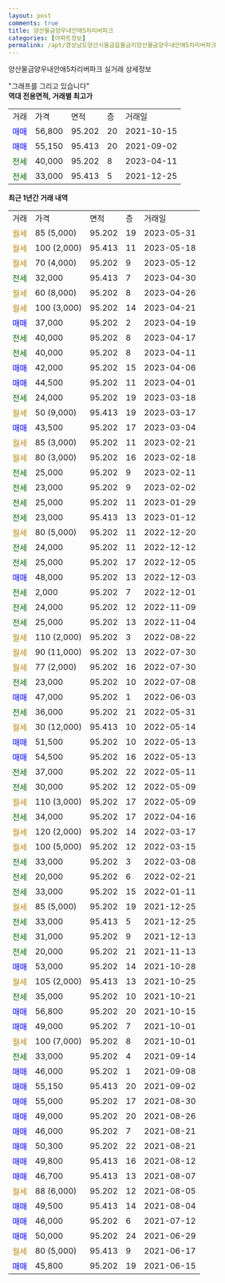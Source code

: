 ```yaml
---
layout: post
comments: true
title: 양산물금양우내안애5차리버파크
categories: [아파트정보]
permalink: /apt/경상남도양산시물금읍물금리양산물금양우내안애5차리버파크
---
```


양산물금양우내안애5차리버파크 실거래 상세정보

<script type="text/javascript">
  google.charts.load('current', {'packages':['line', 'corechart']});
  google.charts.setOnLoadCallback(drawChart);

  function drawChart() {
    var data = new google.visualization.DataTable();
    data.addColumn('date', '거래일');
    data.addColumn('number', "매매");
    data.addColumn('number', "전세");
    data.addColumn('number', "전매");

    data.addRows([[new Date(Date.parse("2023-05-31")), null, null, null], [new Date(Date.parse("2023-05-18")), null, null, null], [new Date(Date.parse("2023-05-12")), null, null, null], [new Date(Date.parse("2023-04-30")), null, 32000, null], [new Date(Date.parse("2023-04-26")), null, null, null], [new Date(Date.parse("2023-04-21")), null, null, null], [new Date(Date.parse("2023-04-19")), 37000, null, null], [new Date(Date.parse("2023-04-17")), null, 40000, null], [new Date(Date.parse("2023-04-11")), null, 40000, null], [new Date(Date.parse("2023-04-06")), 42000, null, null], [new Date(Date.parse("2023-04-01")), 44500, null, null], [new Date(Date.parse("2023-03-18")), null, 24000, null], [new Date(Date.parse("2023-03-17")), null, null, null], [new Date(Date.parse("2023-03-04")), 43500, null, null], [new Date(Date.parse("2023-02-21")), null, null, null], [new Date(Date.parse("2023-02-18")), null, null, null], [new Date(Date.parse("2023-02-11")), null, 25000, null], [new Date(Date.parse("2023-02-02")), null, 23000, null], [new Date(Date.parse("2023-01-29")), null, 25000, null], [new Date(Date.parse("2023-01-12")), null, 23000, null], [new Date(Date.parse("2022-12-20")), null, null, null], [new Date(Date.parse("2022-12-12")), null, 24000, null], [new Date(Date.parse("2022-12-05")), null, 25000, null], [new Date(Date.parse("2022-12-03")), 48000, null, null], [new Date(Date.parse("2022-12-01")), null, 2000, null], [new Date(Date.parse("2022-11-09")), null, 24000, null], [new Date(Date.parse("2022-11-04")), null, 25000, null], [new Date(Date.parse("2022-08-22")), null, null, null], [new Date(Date.parse("2022-07-30")), null, null, null], [new Date(Date.parse("2022-07-30")), null, null, null], [new Date(Date.parse("2022-07-08")), null, 23000, null], [new Date(Date.parse("2022-06-03")), 47000, null, null], [new Date(Date.parse("2022-05-31")), null, 36000, null], [new Date(Date.parse("2022-05-14")), null, null, null], [new Date(Date.parse("2022-05-13")), 51500, null, null], [new Date(Date.parse("2022-05-13")), 54500, null, null], [new Date(Date.parse("2022-05-11")), null, 37000, null], [new Date(Date.parse("2022-05-09")), null, 30000, null], [new Date(Date.parse("2022-05-09")), null, null, null], [new Date(Date.parse("2022-04-16")), null, 34000, null], [new Date(Date.parse("2022-03-17")), null, null, null], [new Date(Date.parse("2022-03-15")), null, null, null], [new Date(Date.parse("2022-03-08")), null, 33000, null], [new Date(Date.parse("2022-02-21")), null, 20000, null], [new Date(Date.parse("2022-01-11")), null, 33000, null], [new Date(Date.parse("2021-12-25")), null, null, null], [new Date(Date.parse("2021-12-25")), null, 33000, null], [new Date(Date.parse("2021-12-13")), null, 31000, null], [new Date(Date.parse("2021-11-13")), null, 20000, null], [new Date(Date.parse("2021-10-28")), 53000, null, null], [new Date(Date.parse("2021-10-25")), null, null, null], [new Date(Date.parse("2021-10-21")), null, 35000, null], [new Date(Date.parse("2021-10-15")), 56800, null, null], [new Date(Date.parse("2021-10-01")), 49000, null, null], [new Date(Date.parse("2021-10-01")), null, null, null], [new Date(Date.parse("2021-09-14")), null, 33000, null], [new Date(Date.parse("2021-09-08")), 46000, null, null], [new Date(Date.parse("2021-09-02")), 55150, null, null], [new Date(Date.parse("2021-08-30")), 55000, null, null], [new Date(Date.parse("2021-08-26")), 49000, null, null], [new Date(Date.parse("2021-08-21")), 46000, null, null], [new Date(Date.parse("2021-08-21")), 50300, null, null], [new Date(Date.parse("2021-08-12")), 49800, null, null], [new Date(Date.parse("2021-08-07")), 46700, null, null], [new Date(Date.parse("2021-08-05")), null, null, null], [new Date(Date.parse("2021-08-04")), 49500, null, null], [new Date(Date.parse("2021-07-12")), 46000, null, null], [new Date(Date.parse("2021-06-29")), 50000, null, null], [new Date(Date.parse("2021-06-17")), null, null, null], [new Date(Date.parse("2021-06-15")), 45800, null, null]]);

    var options = {
      hAxis: {
        format: 'yyyy/MM/dd'
      },    
      lineWidth: 0,
      pointsVisible: true,    
      title: '최근 1년간 유형별 실거래가 분포',
      legend: { position: 'bottom' }
    };

    var formatter = new google.visualization.NumberFormat({pattern:'###,###'} );
    formatter.format(data, 1);
    formatter.format(data, 2);
    
    setTimeout(function() {
        var chart = new google.visualization.LineChart(document.getElementById('columnchart_material'));
        chart.draw(data, (options));
        document.getElementById('loading').style.display = 'none';
    }, 200);
  }
</script>


<div id="loading" style="z-index:20; display: block; margin-left: 0px">"그래프를 그리고 있습니다"</div>
<div id="columnchart_material" style="width: 95%; margin-left: 0px; display: block"></div>
<!-- contents start -->
<b>역대 전용면적, 거래별 최고가</b>
<table class="sortable">
    <tr>
      <td>거래</td>
      <td>가격</td>
      <td>면적</td>
      <td>층</td>
      <td>거래일</td>
    </tr>
        <tr>
          <td><a style="color: blue">매매</a></td>
          <td>56,800</td>
          <td>95.202</td>
          <td>20</td>
          <td>2021-10-15</td>
        </tr>            <tr>
          <td><a style="color: blue">매매</a></td>
          <td>55,150</td>
          <td>95.413</td>
          <td>20</td>
          <td>2021-09-02</td>
        </tr>        
        <tr>
              <td><a style="color: darkgreen">전세</a></td>
              <td>40,000</td>
              <td>95.202</td>
              <td>8</td>
              <td>2023-04-11</td>
            </tr>            <tr>
              <td><a style="color: darkgreen">전세</a></td>
              <td>33,000</td>
              <td>95.413</td>
              <td>5</td>
              <td>2021-12-25</td>
            </tr>        
    
</table>

<b>최근 1년간 거래 내역</b>

<table class="sortable">
    <tr>
      <td>거래</td>
      <td>가격</td>
      <td>면적</td>
      <td>층</td>
      <td>거래일</td>
    </tr>
    <tr>
      <td><a style="color: darkgoldenrod">월세</a></td>
      <td>85 (5,000)</td>
      <td>95.202</td>
      <td>19</td>
      <td>2023-05-31</td>
    </tr>          <tr>
      <td><a style="color: darkgoldenrod">월세</a></td>
      <td>100 (2,000)</td>
      <td>95.413</td>
      <td>11</td>
      <td>2023-05-18</td>
    </tr>          <tr>
      <td><a style="color: darkgoldenrod">월세</a></td>
      <td>70 (4,000)</td>
      <td>95.202</td>
      <td>9</td>
      <td>2023-05-12</td>
    </tr>          <tr>
      <td><a style="color: darkgreen">전세</a></td>
      <td>32,000</td>
      <td>95.413</td>
      <td>7</td>
      <td>2023-04-30</td>
    </tr>          <tr>
      <td><a style="color: darkgoldenrod">월세</a></td>
      <td>60 (8,000)</td>
      <td>95.202</td>
      <td>8</td>
      <td>2023-04-26</td>
    </tr>          <tr>
      <td><a style="color: darkgoldenrod">월세</a></td>
      <td>100 (3,000)</td>
      <td>95.202</td>
      <td>14</td>
      <td>2023-04-21</td>
    </tr>          <tr>
      <td><a style="color: blue">매매</a></td>
      <td>37,000</td>
      <td>95.202</td>
      <td>2</td>
      <td>2023-04-19</td>
    </tr>          <tr>
      <td><a style="color: darkgreen">전세</a></td>
      <td>40,000</td>
      <td>95.202</td>
      <td>8</td>
      <td>2023-04-17</td>
    </tr>          <tr>
      <td><a style="color: darkgreen">전세</a></td>
      <td>40,000</td>
      <td>95.202</td>
      <td>8</td>
      <td>2023-04-11</td>
    </tr>          <tr>
      <td><a style="color: blue">매매</a></td>
      <td>42,000</td>
      <td>95.202</td>
      <td>15</td>
      <td>2023-04-06</td>
    </tr>          <tr>
      <td><a style="color: blue">매매</a></td>
      <td>44,500</td>
      <td>95.202</td>
      <td>11</td>
      <td>2023-04-01</td>
    </tr>          <tr>
      <td><a style="color: darkgreen">전세</a></td>
      <td>24,000</td>
      <td>95.202</td>
      <td>19</td>
      <td>2023-03-18</td>
    </tr>          <tr>
      <td><a style="color: darkgoldenrod">월세</a></td>
      <td>50 (9,000)</td>
      <td>95.413</td>
      <td>19</td>
      <td>2023-03-17</td>
    </tr>          <tr>
      <td><a style="color: blue">매매</a></td>
      <td>43,500</td>
      <td>95.202</td>
      <td>17</td>
      <td>2023-03-04</td>
    </tr>          <tr>
      <td><a style="color: darkgoldenrod">월세</a></td>
      <td>85 (3,000)</td>
      <td>95.202</td>
      <td>11</td>
      <td>2023-02-21</td>
    </tr>          <tr>
      <td><a style="color: darkgoldenrod">월세</a></td>
      <td>80 (3,000)</td>
      <td>95.202</td>
      <td>16</td>
      <td>2023-02-18</td>
    </tr>          <tr>
      <td><a style="color: darkgreen">전세</a></td>
      <td>25,000</td>
      <td>95.202</td>
      <td>9</td>
      <td>2023-02-11</td>
    </tr>          <tr>
      <td><a style="color: darkgreen">전세</a></td>
      <td>23,000</td>
      <td>95.202</td>
      <td>9</td>
      <td>2023-02-02</td>
    </tr>          <tr>
      <td><a style="color: darkgreen">전세</a></td>
      <td>25,000</td>
      <td>95.202</td>
      <td>11</td>
      <td>2023-01-29</td>
    </tr>          <tr>
      <td><a style="color: darkgreen">전세</a></td>
      <td>23,000</td>
      <td>95.413</td>
      <td>13</td>
      <td>2023-01-12</td>
    </tr>          <tr>
      <td><a style="color: darkgoldenrod">월세</a></td>
      <td>80 (5,000)</td>
      <td>95.202</td>
      <td>11</td>
      <td>2022-12-20</td>
    </tr>          <tr>
      <td><a style="color: darkgreen">전세</a></td>
      <td>24,000</td>
      <td>95.202</td>
      <td>11</td>
      <td>2022-12-12</td>
    </tr>          <tr>
      <td><a style="color: darkgreen">전세</a></td>
      <td>25,000</td>
      <td>95.202</td>
      <td>17</td>
      <td>2022-12-05</td>
    </tr>          <tr>
      <td><a style="color: blue">매매</a></td>
      <td>48,000</td>
      <td>95.202</td>
      <td>13</td>
      <td>2022-12-03</td>
    </tr>          <tr>
      <td><a style="color: darkgreen">전세</a></td>
      <td>2,000</td>
      <td>95.202</td>
      <td>7</td>
      <td>2022-12-01</td>
    </tr>          <tr>
      <td><a style="color: darkgreen">전세</a></td>
      <td>24,000</td>
      <td>95.202</td>
      <td>12</td>
      <td>2022-11-09</td>
    </tr>          <tr>
      <td><a style="color: darkgreen">전세</a></td>
      <td>25,000</td>
      <td>95.202</td>
      <td>13</td>
      <td>2022-11-04</td>
    </tr>          <tr>
      <td><a style="color: darkgoldenrod">월세</a></td>
      <td>110 (2,000)</td>
      <td>95.202</td>
      <td>3</td>
      <td>2022-08-22</td>
    </tr>          <tr>
      <td><a style="color: darkgoldenrod">월세</a></td>
      <td>90 (11,000)</td>
      <td>95.202</td>
      <td>13</td>
      <td>2022-07-30</td>
    </tr>          <tr>
      <td><a style="color: darkgoldenrod">월세</a></td>
      <td>77 (2,000)</td>
      <td>95.202</td>
      <td>16</td>
      <td>2022-07-30</td>
    </tr>          <tr>
      <td><a style="color: darkgreen">전세</a></td>
      <td>23,000</td>
      <td>95.202</td>
      <td>10</td>
      <td>2022-07-08</td>
    </tr>          <tr>
      <td><a style="color: blue">매매</a></td>
      <td>47,000</td>
      <td>95.202</td>
      <td>1</td>
      <td>2022-06-03</td>
    </tr>          <tr>
      <td><a style="color: darkgreen">전세</a></td>
      <td>36,000</td>
      <td>95.202</td>
      <td>21</td>
      <td>2022-05-31</td>
    </tr>          <tr>
      <td><a style="color: darkgoldenrod">월세</a></td>
      <td>30 (12,000)</td>
      <td>95.413</td>
      <td>10</td>
      <td>2022-05-14</td>
    </tr>          <tr>
      <td><a style="color: blue">매매</a></td>
      <td>51,500</td>
      <td>95.202</td>
      <td>10</td>
      <td>2022-05-13</td>
    </tr>          <tr>
      <td><a style="color: blue">매매</a></td>
      <td>54,500</td>
      <td>95.202</td>
      <td>16</td>
      <td>2022-05-13</td>
    </tr>          <tr>
      <td><a style="color: darkgreen">전세</a></td>
      <td>37,000</td>
      <td>95.202</td>
      <td>22</td>
      <td>2022-05-11</td>
    </tr>          <tr>
      <td><a style="color: darkgreen">전세</a></td>
      <td>30,000</td>
      <td>95.202</td>
      <td>12</td>
      <td>2022-05-09</td>
    </tr>          <tr>
      <td><a style="color: darkgoldenrod">월세</a></td>
      <td>110 (3,000)</td>
      <td>95.202</td>
      <td>17</td>
      <td>2022-05-09</td>
    </tr>          <tr>
      <td><a style="color: darkgreen">전세</a></td>
      <td>34,000</td>
      <td>95.202</td>
      <td>17</td>
      <td>2022-04-16</td>
    </tr>          <tr>
      <td><a style="color: darkgoldenrod">월세</a></td>
      <td>120 (2,000)</td>
      <td>95.202</td>
      <td>14</td>
      <td>2022-03-17</td>
    </tr>          <tr>
      <td><a style="color: darkgoldenrod">월세</a></td>
      <td>100 (5,000)</td>
      <td>95.202</td>
      <td>12</td>
      <td>2022-03-15</td>
    </tr>          <tr>
      <td><a style="color: darkgreen">전세</a></td>
      <td>33,000</td>
      <td>95.202</td>
      <td>3</td>
      <td>2022-03-08</td>
    </tr>          <tr>
      <td><a style="color: darkgreen">전세</a></td>
      <td>20,000</td>
      <td>95.202</td>
      <td>6</td>
      <td>2022-02-21</td>
    </tr>          <tr>
      <td><a style="color: darkgreen">전세</a></td>
      <td>33,000</td>
      <td>95.202</td>
      <td>15</td>
      <td>2022-01-11</td>
    </tr>          <tr>
      <td><a style="color: darkgoldenrod">월세</a></td>
      <td>85 (5,000)</td>
      <td>95.202</td>
      <td>19</td>
      <td>2021-12-25</td>
    </tr>          <tr>
      <td><a style="color: darkgreen">전세</a></td>
      <td>33,000</td>
      <td>95.413</td>
      <td>5</td>
      <td>2021-12-25</td>
    </tr>          <tr>
      <td><a style="color: darkgreen">전세</a></td>
      <td>31,000</td>
      <td>95.202</td>
      <td>9</td>
      <td>2021-12-13</td>
    </tr>          <tr>
      <td><a style="color: darkgreen">전세</a></td>
      <td>20,000</td>
      <td>95.202</td>
      <td>21</td>
      <td>2021-11-13</td>
    </tr>          <tr>
      <td><a style="color: blue">매매</a></td>
      <td>53,000</td>
      <td>95.202</td>
      <td>14</td>
      <td>2021-10-28</td>
    </tr>          <tr>
      <td><a style="color: darkgoldenrod">월세</a></td>
      <td>105 (2,000)</td>
      <td>95.413</td>
      <td>13</td>
      <td>2021-10-25</td>
    </tr>          <tr>
      <td><a style="color: darkgreen">전세</a></td>
      <td>35,000</td>
      <td>95.202</td>
      <td>10</td>
      <td>2021-10-21</td>
    </tr>          <tr>
      <td><a style="color: blue">매매</a></td>
      <td>56,800</td>
      <td>95.202</td>
      <td>20</td>
      <td>2021-10-15</td>
    </tr>          <tr>
      <td><a style="color: blue">매매</a></td>
      <td>49,000</td>
      <td>95.202</td>
      <td>7</td>
      <td>2021-10-01</td>
    </tr>          <tr>
      <td><a style="color: darkgoldenrod">월세</a></td>
      <td>100 (7,000)</td>
      <td>95.202</td>
      <td>8</td>
      <td>2021-10-01</td>
    </tr>          <tr>
      <td><a style="color: darkgreen">전세</a></td>
      <td>33,000</td>
      <td>95.202</td>
      <td>4</td>
      <td>2021-09-14</td>
    </tr>          <tr>
      <td><a style="color: blue">매매</a></td>
      <td>46,000</td>
      <td>95.202</td>
      <td>1</td>
      <td>2021-09-08</td>
    </tr>          <tr>
      <td><a style="color: blue">매매</a></td>
      <td>55,150</td>
      <td>95.413</td>
      <td>20</td>
      <td>2021-09-02</td>
    </tr>          <tr>
      <td><a style="color: blue">매매</a></td>
      <td>55,000</td>
      <td>95.202</td>
      <td>17</td>
      <td>2021-08-30</td>
    </tr>          <tr>
      <td><a style="color: blue">매매</a></td>
      <td>49,000</td>
      <td>95.202</td>
      <td>20</td>
      <td>2021-08-26</td>
    </tr>          <tr>
      <td><a style="color: blue">매매</a></td>
      <td>46,000</td>
      <td>95.202</td>
      <td>7</td>
      <td>2021-08-21</td>
    </tr>          <tr>
      <td><a style="color: blue">매매</a></td>
      <td>50,300</td>
      <td>95.202</td>
      <td>22</td>
      <td>2021-08-21</td>
    </tr>          <tr>
      <td><a style="color: blue">매매</a></td>
      <td>49,800</td>
      <td>95.413</td>
      <td>16</td>
      <td>2021-08-12</td>
    </tr>          <tr>
      <td><a style="color: blue">매매</a></td>
      <td>46,700</td>
      <td>95.413</td>
      <td>13</td>
      <td>2021-08-07</td>
    </tr>          <tr>
      <td><a style="color: darkgoldenrod">월세</a></td>
      <td>88 (6,000)</td>
      <td>95.202</td>
      <td>12</td>
      <td>2021-08-05</td>
    </tr>          <tr>
      <td><a style="color: blue">매매</a></td>
      <td>49,500</td>
      <td>95.413</td>
      <td>14</td>
      <td>2021-08-04</td>
    </tr>          <tr>
      <td><a style="color: blue">매매</a></td>
      <td>46,000</td>
      <td>95.202</td>
      <td>6</td>
      <td>2021-07-12</td>
    </tr>          <tr>
      <td><a style="color: blue">매매</a></td>
      <td>50,000</td>
      <td>95.202</td>
      <td>24</td>
      <td>2021-06-29</td>
    </tr>          <tr>
      <td><a style="color: darkgoldenrod">월세</a></td>
      <td>80 (5,000)</td>
      <td>95.413</td>
      <td>9</td>
      <td>2021-06-17</td>
    </tr>          <tr>
      <td><a style="color: blue">매매</a></td>
      <td>45,800</td>
      <td>95.202</td>
      <td>19</td>
      <td>2021-06-15</td>
    </tr>      </table>
<!-- contents end -->    

